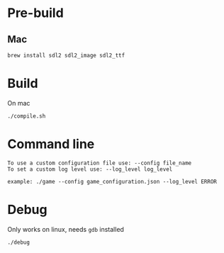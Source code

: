 # Pre-build
## Mac

```
brew install sdl2 sdl2_image sdl2_ttf
```

# Build 

On mac
```
./compile.sh
```

# Command line
```
To use a custom configuration file use: --config file_name
To set a custom log level use: --log_level log_level

example: ./game --config game_configuration.json --log_level ERROR
```

# Debug

Only works on linux, needs `gdb` installed
```
./debug
```
